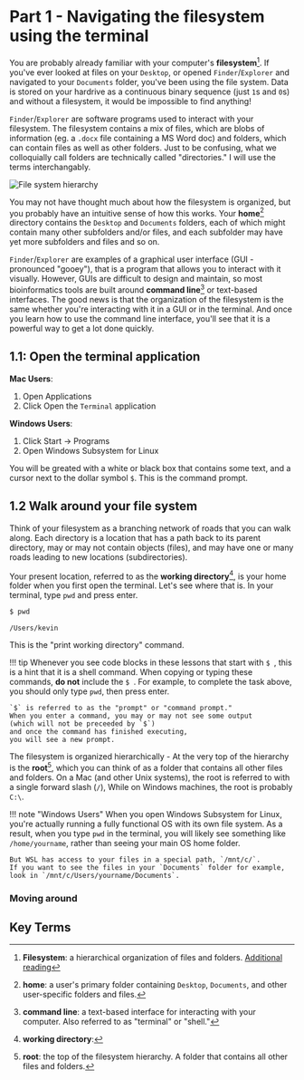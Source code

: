 # Part 1 - Navigating the filesystem using the terminal

You are probably already familiar with
your computer's **filesystem**[^fs].
If you've ever looked at files on your `Desktop`,
or opened `Finder`/`Explorer` and navigated to your `Documents` folder,
you've been using the file system.
Data is stored on your hardrive as a continuous binary sequence (just `1`s and `0`s)
and without a filesystem, it would be impossible to find anything!

`Finder`/`Explorer` are software programs used to interact with your filesystem.
The filesystem contains a mix of files,
which are blobs of information (eg. a `.docx` file containing a MS Word doc)
and folders, which can contain files as well as other folders.
Just to be confusing,
what we colloquially call folders are technically called "directories."
I will use the terms interchangably.

![File system hierarchy](https://www.oreilly.com/library/view/macintosh-terminal-pocket/9781449328962/httpatomoreillycomsourceoreillyimages1448104.png)

You may not have thought much about how the filesystem is organized,
but you probably have an intuitive sense of how this works.
Your **home**[^home] directory contains the `Desktop` and `Documents` folders,
each of which might contain many other subfolders and/or files,
and each subfolder may have yet more subfolders and files and so on.

`Finder`/`Explorer` are examples of a graphical user interface (GUI - pronounced "gooey"),
that is a program that allows you to interact with it visually.
However, GUIs are difficult to design and maintain,
so most bioinformatics tools are built around **command line**[^cl]
or text-based interfaces.
The good news is that the organization of the filesystem
is the same whether you're interacting with it in a GUI or in the terminal.
And once you learn how to use the command line interface,
you'll see that it is a powerful way to get a lot done quickly.

## 1.1: Open the terminal application

**Mac Users**:  
1. Open Applications
2. Click Open the `Terminal` application

**Windows Users**:  
1. Click Start -> Programs
2. Open Windows Subsystem for Linux

You will be greated with a white or black box that contains some text,
and a cursor next to the dollar symbol `$`.
This is the command prompt.

## 1.2 Walk around your file system

Think of your filesystem as a branching network of roads
that you can walk along.
Each directory is a location that has a path back to its parent directory,
may or may not contain objects (files),
and may have one or many roads leading to new locations (subdirectories).

Your present location,
referred to as the **working directory**[^wd],
is your home folder when you first open the terminal.
Let's see where that is.
In your terminal, type `pwd` and press enter.

```sh
$ pwd
```
```
/Users/kevin
```

This is the "print working directory" command.

!!! tip
    Whenever you see code blocks in these lessons that start with `$ `,
    this is a hint that it is a shell command.
    When copying or typing these commands,
    **do not** include the `$ `.
    For example, to complete the task above,
    you should only type `pwd`,
    then press enter.

    `$` is referred to as the "prompt" or "command prompt."
    When you enter a command, you may or may not see some output
    (which will not be preceeded by `$`)
    and once the command has finished executing,
    you will see a new prompt.

The filesystem is organized hierarchically -
At the very top of the hierarchy is the **root**[^root],
which you can think of as a folder that contains all other files and folders.
On a Mac (and other Unix systems),
the root is referred to with a single forward slash (`/`),
While on Windows machines, the root is probably `C:\`.

!!! note "Windows Users"
    When you open Windows Subsystem for Linux, you're actually running
    a fully functional OS with its own file system.
    As a result, when you type `pwd` in the terminal,
    you will likely see something like `/home/yourname`,
    rather than seeing your main OS home folder.

    But WSL has access to your files in a special path, `/mnt/c/`.
    If you want to see the files in your `Documents` folder for example,
    look in `/mnt/c/Users/yourname/Documents`.

### Moving around



## Key Terms

[^fs]: **Filesystem**: a hierarchical organization of files and folders. [Additional reading](https://en.wikipedia.org/wiki/File_system)
[^root]: **root**: the top of the filesystem hierarchy. A folder that contains all other files and folders.
[^home]: **home**: a user's primary folder containing `Desktop`, `Documents`, and other user-specific folders and files.
[^cl]: **command line**: a text-based interface for interacting with your computer. Also referred to as "terminal" or "shell."
[^wd]: **working directory**:
